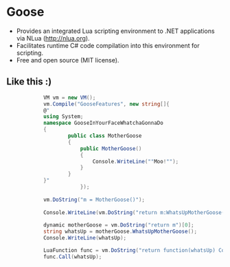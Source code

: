 Goose
=====
- Provides an integrated Lua scripting environment to .NET applications via NLua (http://nlua.org). 
- Facilitates runtime C# code compilation into this environment for scripting. 
- Free and open source (MIT license).


Like this :)
---

```csharp
            VM vm = new VM();
            vm.Compile("GooseFeatures", new string[]{
            @"
            using System;
            namespace GooseInYourFaceWhatchaGonnaDo 
            {
                    public class MotherGoose 
                    { 
                        public MotherGoose()
                        {
                            Console.WriteLine(""Moo!"");
                        }
                    }    
            }" 
                        });
            
            vm.DoString("m = MotherGoose()");
            
            Console.WriteLine(vm.DoString("return m:WhatsUpMotherGoose()")[0]);
            
            dynamic motherGoose = vm.DoString("return m")[0];
            string whatsUp = motherGoose.WhatsUpMotherGoose();
            Console.WriteLine(whatsUp);

            LuaFunction func = vm.DoString("return function(whatsUp) Console.WriteLine(whatsUp) end")[0] as LuaFunction;
            func.Call(whatsUp);
```

